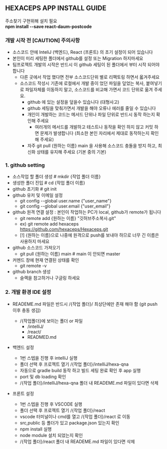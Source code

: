 ## HEXACEPS APP INSTALL GUIDE

주소찾기 구현위해 설치 필요   
**npm install --save react-daum-postcode**

### 개발 시작 전 [CAUTION] 주의사항

- 소스코드 안에 InteliJ (백엔드), React (프론트) 의 초기 설정이 되어 있습니다
- 본인이 미리 세팅한 폴더에서 github를 설정 또는 Migration 하지마세요
- 팀프로젝트 개발의 시작은 반드시 이 github 세팅이 된 폴더에서 부터 시작 되어야 합니다
   - 다른 곳에서 작업 했다면 전부 소스코드단위 별로 리팩토링 하면서 옯겨주세요
   - 소스코드 작성시 기존에 로컬에서 개발 중이 었던 파일을 덮었는 복사, 붙여넣기로 파일자체를 이동하지 말고, 소스코드를 비교해 가면서 코드 단위로 옮겨 주세요.
      - github 에 있는 설정을 덮을수 있습니다 (대형사고)
      - github 세팅을 맞춰가면서 개발을 해야 오류나 에러를 줄일 수 있습니다
      - 개인이 개발하는 코드는 메서드 단위나 파일 단위로 반드시 동작 하는지 확인해 주세요
         - 여러개의 메서드를 개발하고 테스트나 동작을 확인 하지 않고 커밋 하면 문제가 발생합니다 (최소한 본인 자리에서 제대로 동작하는지 확인해 주세요)
      - 자주 git pull {원하는 이름} main 을 사용해 소스코드 충돌을 방지 하고, 최신화 상태를 유지해 주세요 (기본 중의 기본)

### 1. github setting

- 소스작업 할 폴더 생성 # mkdir {작업 폴더 이름}
- 생성한 폴더 진입 # cd {작업 폴더 이름}
- github 초기화 # git init
- github 유저 및 이메일 설정
   - git config --global user.name {"user_name"}
   - git config --global user.email {"user_email"}
- github 원격 연결 설정 : 본인이 작업하는 PC가 local, github가 remote가 됩니다
   - git remote add {원하는 이름} "깃허브주소복사.git"
   - ex) git remote add hexaceps https://github.com/hexaceps/Hexaceps.git
   - [!] {원하는 이름}으로 나중에 원격으로 push를 보내야 하므로 너무 긴 이름은 사용하지 마세요
- github 소스코드 가져오기
   - git pull {원하는 이름} main # main 이 안되면 master
- 커멘드 창에 현재 연결된 상태를 확인
  - git remote -v
- github branch 생성
  - 슬랙을 참고하거나 구글링 하세요

### 2. 개발 환경 IDE 설정

- READEME.md 파일은 반드시 /{작업 폴더}/ 최상단에만 존재 해야 함 (git push 이후 충동 생김)
   - /{작업폴더}에 보이는 폴더 or 파일
      - /intelliJ/
      - /react/
      - READMED.md

- 백엔드 설정
  - 1번 스텝을 진행 후 intelliJ 실행
  - 폴더 선택 후 프로젝트 열기 /{작업 폴더}/intelliJ/hexa-qna
  - 자동으로 gradle build 동작 하고 빌드 세팅 완료 확인 후 app 실행
  - port 및 db loading 확인
  - /{작업 폴더}/intelliJ/hexa-qna 폴더 내 READEME.md 파일이 있다면 삭제

 - 프론트 설정
   - 1번 스텝을 진행 후 VSCODE 실행
   - 폴더 선택 후 프로젝트 열기 /{작업 폴더}/react
   - vscode 터미널이나 cmd를 열고 /{작업 폴더}/react 로 이동
   - src,public 등 폴더가 있고 package.json 있는지 확인
   - npm install 실행
   - node module 설치 되었는지 확인
   - /{작업 폴더}/react 폴더 내 READEME.md 파일이 있다면 삭제
   
